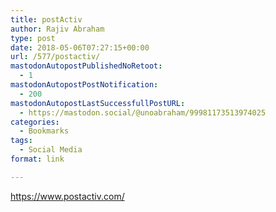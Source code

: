 ```yaml
---
title: postActiv
author: Rajiv Abraham
type: post
date: 2018-05-06T07:27:15+00:00
url: /577/postactiv/
mastodonAutopostPublishedNoRetoot:
  - 1
mastodonAutopostPostNotification:
  - 200
mastodonAutopostLastSuccessfullPostURL:
  - https://mastodon.social/@unoabraham/99981173513974025
categories:
  - Bookmarks
tags:
  - Social Media
format: link

---
```

<https://www.postactiv.com/>